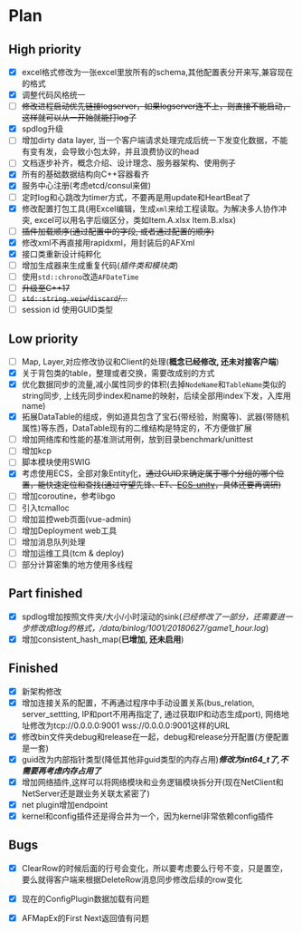 # Plan

## High priority

- [x] excel格式修改为一张excel里放所有的schema,其他配置表分开来写,兼容现在的格式
- [x] 调整代码风格统一
- [ ] ~~修改进程启动优先链接logserver，如果logserver连不上，则直接不能启动，这样就可以从一开始就能打log了~~
- [x] spdlog升级
- [ ] 增加dirty data layer, 当一个客户端请求处理完成后统一下发变化数据，不能有变有发，会导致小包太碎，并且浪费协议的head
- [ ] 文档逐步补齐，概念介绍、设计理念、服务器架构、使用例子
- [x] 所有的基础数据结构向C++容器看齐
- [x] 服务中心注册(考虑etcd/consul来做)
- [ ] 定时log和心跳改为timer方式，不要再是用update和HeartBeat了
- [x] 修改配置打包工具(用Excel编辑，生成`xml`来给工程读取。为解决多人协作冲突, excel可以用名字后缀区分，类如Item.A.xlsx Item.B.xlsx)
- [ ] ~~插件加载顺序(通过配置中的字段, 或者通过配置的顺序)~~
- [x] 修改xml不再直接用rapidxml，用封装后的AFXml
- [x] 接口类重新设计纯粹化
- [ ] 增加生成器来生成重复代码(_插件类和模块类_)
- [ ] 使用`std::chrono`改造`AFDateTime`
- [ ] ~~升级至C++17~~
- [ ] ~~`std::string_veiw`/`discard`/...~~
- [ ] session id 使用GUID类型

## Low priority

- [ ] Map, Layer,对应修改协议和Client的处理(**概念已经修改, 还未对接客户端**)
- [x] 关于背包类的table，整理或者交换，需要改成别的方式
- [x] 优化数据同步的流量,减小属性同步的体积(去掉`NodeName`和`TableName`类似的string同步, 上线先同步index和name的映射，后续全部用index下发，入库用name)
- [x] 拓展DataTable的组成，例如道具包含了宝石(带经验，附魔等)、武器(带随机属性)等东西，DataTable现有的二维结构是特定的，不方便做扩展
- [ ] 增加网络库和性能的基准测试用例，放到目录benchmark/unittest
- [ ] 增加kcp
- [ ] 脚本模块使用SWIG
- [x] 考虑使用ECS，全部对象Entity化，~~通过GUID来确定属于哪个分组的哪个位置，能快速定位和查找(通过守望先锋、ET、[ECS-unity](https://github.com/sschmid/Entitas-CSharp)，具体还要再调研)~~
- [ ] 增加coroutine，参考libgo
- [ ] 引入tcmalloc
- [ ] 增加监控web页面(vue-admin)
- [ ] 增加Deployment web工具
- [ ] 增加消息队列处理
- [ ] 增加运维工具(tcm & deploy)
- [ ] 部分计算密集的地方使用多线程

## Part finished

- [x] spdlog增加按照文件夹/大小/小时滚动的sink(*已经修改了一部分，还需要进一步修改成tlog的格式，/data/binlog/1001/20180627/game1_hour.log*)
- [x] 增加consistent_hash_map(**已增加, 还未启用**)

## Finished

- [x] 新架构修改
- [x] 增加连接关系的配置，不再通过程序中手动设置关系(bus_relation, server_settting, IP和port不用再指定了, 通过获取IP和动态生成port), 网络地址修改为tcp://0.0.0.0:9001 wss://0.0.0.0:9001这样的URL
- [x] 修改bin文件夹debug和release在一起，debug和release分开配置(方便配置是一套)
- [x] guid改为内部指针类型(降低其他非guid类型的内存占用)***修改为int64_t了,不需要再考虑内存占用了***
- [x] 增加网络插件,这样可以将网络模块和业务逻辑模块拆分开(现在NetClient和NetServer还是跟业务关联太紧密了)
- [x] net plugin增加endpoint
- [x] kernel和config插件还是得合并为一个，因为kernel非常依赖config插件

## Bugs

- [x] ClearRow的时候后面的行号会变化，所以要考虑要么行号不变，只是置空，要么就得客户端来根据DeleteRow消息同步修改后续的row变化
- [x] 现在的ConfigPlugin数据加载有问题
- [x] AFMapEx的First Next返回值有问题
  